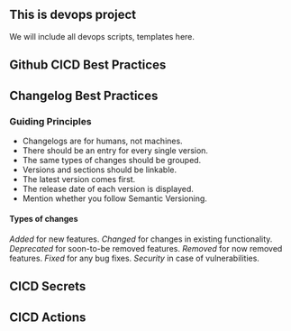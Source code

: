 ## This is devops project
We will include all devops scripts, templates here.

## Github CICD Best Practices
## Changelog Best Practices
### Guiding Principles
- Changelogs are for humans, not machines.
- There should be an entry for every single version.
- The same types of changes should be grouped.
- Versions and sections should be linkable.
- The latest version comes first.
- The release date of each version is displayed.
- Mention whether you follow Semantic Versioning.

#### Types of changes

*Added* for new features.
*Changed* for changes in existing functionality.
*Deprecated* for soon-to-be removed features.
*Removed* for now removed features.
*Fixed* for any bug fixes.
*Security* in case of vulnerabilities.

## CICD Secrets

## CICD Actions

